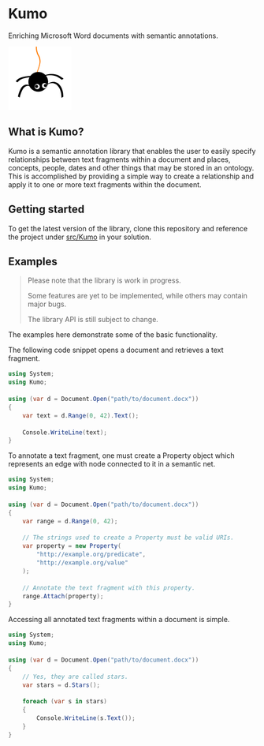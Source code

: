 # Kumo

Enriching Microsoft Word documents with semantic annotations.

![Kumo Icon](kumo.png)

## What is Kumo?

Kumo is a semantic annotation library that enables the user to easily specify
relationships between text fragments within a document and places, concepts,
people, dates and other things that may be stored in an ontology.
This is accomplished by providing a simple way to create a relationship
and apply it to one or more text fragments within the document.

## Getting started

To get the latest version of the library, clone this repository
and reference the project under [src/Kumo](src/Kumo) in your solution.

## Examples

> Please note that the library is work in progress.
>
> Some features are yet to be implemented, while others may contain major bugs.
>
> The library API is still subject to change.

The examples here demonstrate some of the basic functionality.

The following code snippet opens a document and retrieves a text fragment.

```C#
using System;
using Kumo;

using (var d = Document.Open("path/to/document.docx"))
{
    var text = d.Range(0, 42).Text();

    Console.WriteLine(text);
}
```

To annotate a text fragment, one must create a Property object
which represents an edge with node connected to it in a semantic net.

```C#
using System;
using Kumo;

using (var d = Document.Open("path/to/document.docx"))
{
    var range = d.Range(0, 42);
    
    // The strings used to create a Property must be valid URIs.
    var property = new Property(
        "http://example.org/predicate",
        "http://example.org/value"
    );

    // Annotate the text fragment with this property.
    range.Attach(property);
}
```

Accessing all annotated text fragments within a document
is simple.

```C#
using System;
using Kumo;

using (var d = Document.Open("path/to/document.docx"))
{
    // Yes, they are called stars.
    var stars = d.Stars();

    foreach (var s in stars)
    {
        Console.WriteLine(s.Text());
    }
}
```
